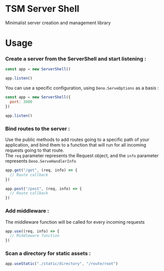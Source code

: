 # TSM Server Shell
Minimalist server creation and management library

# Usage
### Create a server from the ServerShell and start listening :
```js
const app = new ServerShell()

app.listen()
```
You can use a specific configuration, using `Deno.ServeOptions` as a basis :
```js
const app = new ServerShell({
  port: 3000
})

app.listen()
```
### Bind routes to the server :
Use the public methods to add routes going to a specific path of your application, and bind them to a function that will run for all incoming requests going to that route.  
The `req` parameter represents the Request object, and the `info` parameter represents `Deno.ServeHandlerInfo`
```js
app.get("/get", (req, info) => {
  // Route callback
})

app.post("/post", (req, info) => {
  // Route callback
})
```
### Add middleware :
The middleware function will be called for every incoming requests
```js
app.use((req, info) => {
  // Middleware function
})
```
### Scan a directory for static assets :
```js
app.useStatic("./static/directory", "/route/root")
```